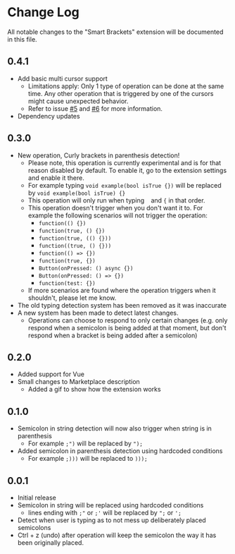 # Change Log

All notable changes to the "Smart Brackets" extension will be documented in this file.

## 0.4.1

- Add basic multi cursor support
    - Limitations apply: Only 1 type of operation can be done at the same time. Any other operation that is triggered by one of the cursors might cause unexpected behavior.
    - Refer to issue [#5](https://github.com/VasilVerdouw/smart-brackets/issues/5) and [#6](https://github.com/VasilVerdouw/smart-brackets/issues/6) for more information.
- Dependency updates

## 0.3.0

- New operation, Curly brackets in parenthesis detection!
    - Please note, this operation is currently experimental and is for that reason disabled by default. To enable it, go to the extension settings and enable it there.
    - For example typing `void example(bool isTrue {})` will be replaced by `void example(bool isTrue) {}`
    - This operation will only run when typing ` ` and `{` in that order.
    - This operation doesn't trigger when you don't want it to. For example the following scenarios will not trigger the operation:
        - `function(() {})`
        - `function(true, () {})`
        - `function(true, (() {}))`
        - `function((true, () {}))`
        - `function(() => {})`
        - `function(true, {})`
        - `Button(onPressed: () async {})`
        - `Button(onPressed: () => {})`
        - `function(test: {})`
    - If more scenarios are found where the operation triggers when it shouldn't, please let me know.
- The old typing detection system has been removed as it was inaccurate
- A new system has been made to detect latest changes.
    - Operations can choose to respond to only certain changes (e.g. only respond when a semicolon is being added at that moment, but don't respond when a bracket is being added after a semicolon)

## 0.2.0

- Added support for Vue
- Small changes to Marketplace description
    - Added a gif to show how the extension works

## 0.1.0

- Semicolon in string detection will now also trigger when string is in parenthesis
    - For example `;")` will be replaced by `");`
- Added semicolon in parenthesis detection using hardcoded conditions
    - For example `;)))` will be replaced to `)));`

## 0.0.1

- Initial release
- Semicolon in string will be replaced using hardcoded conditions
    - lines ending with `;"` or `;'` will be replaced by `";` or `';`
- Detect when user is typing as to not mess up deliberately placed semicolons
- Ctrl + z (undo) after operation will keep the semicolon the way it has been originally placed.